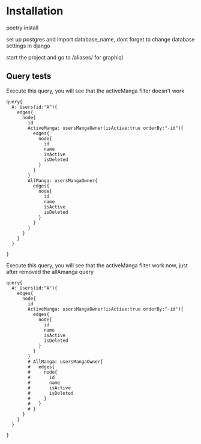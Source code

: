 # Installation
poetry install 

set up postgres and import database_name, dont forget to change database settings in django

start the project and go to /aliases/ for graphiql

## Query tests
Execute this query, you will see that the activeManga filter doesn't work 
```
query{
  A: Users(id:"A"){
    edges{
      node{
        id
        ActiveManga: usersMangaOwner(isActive:true orderBy:"-id"){
          edges{
            node{
              id
              name
              isActive
              isDeleted
            }
          }
        }
        AllManga: usersMangaOwner{
          edges{
            node{
              id
              name
              isActive
              isDeleted
            }
          }
        }
      }
    }
  }

}
```

Execute this query, you will see that the activeManga filter work now, just after removed the allAmanga query

```
query{
  A: Users(id:"A"){
    edges{
      node{
        id
        ActiveManga: usersMangaOwner(isActive:true orderBy:"-id"){
          edges{
            node{
              id
              name
              isActive
              isDeleted
            }
          }
        }
        # AllManga: usersMangaOwner{
        #   edges{
        #     node{
        #       id
        #       name
        #       isActive
        #       isDeleted
        #     }
        #   }
        # }
      }
    }
  }

}
```